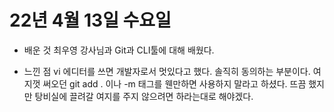 # 22년 4월 13일 수요일

- 배운 것
최우영 강사님과 Git과 CLI툴에 대해 배웠다.

- 느낀 점
vi 에디터를 쓰면 개발자로서 멋있다고 했다.
솔직히 동의하는 부분이다.
여지껏 써오던 git add . 이나 -m 태그를 웬만하면 사용하지 말라고 하셨다.
뜨끔 했지만 탕비실에 끌려갈 여지를 주지 않으려면 하라는대로 해야겠다.
